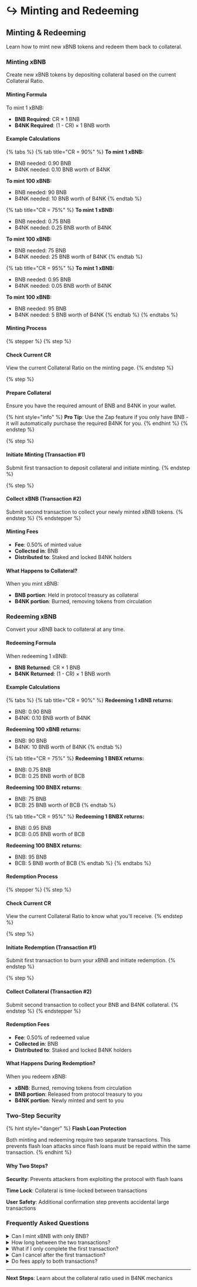 # ↪️ Minting and Redeeming

## Minting & Redeeming

Learn how to mint new xBNB tokens and redeem them back to collateral.

### Minting xBNB

Create new xBNB tokens by depositing collateral based on the current Collateral Ratio.

#### Minting Formula

To mint 1 xBNB:

* **BNB Required**: CR × 1 BNB
* **B4NK Required**: (1 - CR) × 1 BNB worth

#### Example Calculations

{% tabs %}
{% tab title="CR = 90%" %}
**To mint 1 xBNB:**

* BNB needed: 0.90 BNB
* B4NK needed: 0.10 BNB worth of B4NK

**To mint 100 xBNB:**

* BNB needed: 90 BNB
* B4NK needed: 10 BNB worth of B4NK
{% endtab %}

{% tab title="CR = 75%" %}
**To mint 1 xBNB:**

* BNB needed: 0.75 BNB
* B4NK needed: 0.25 BNB worth of B4NK

**To mint 100 xBNB:**

* BNB needed: 75 BNB
* B4NK needed: 25 BNB worth of B4NK
{% endtab %}

{% tab title="CR = 95%" %}
**To mint 1 xBNB:**

* BNB needed: 0.95 BNB
* B4NK needed: 0.05 BNB worth of B4NK

**To mint 100 xBNB:**

* BNB needed: 95 BNB
* B4NK needed: 5 BNB worth of B4NK
{% endtab %}
{% endtabs %}

#### Minting Process

{% stepper %}
{% step %}
#### Check Current CR

View the current Collateral Ratio on the minting page.
{% endstep %}

{% step %}
#### Prepare Collateral

Ensure you have the required amount of BNB and B4NK in your wallet.

{% hint style="info" %}
**Pro Tip**: Use the Zap feature if you only have BNB - it will automatically purchase the required B4NK for you.
{% endhint %}
{% endstep %}

{% step %}
#### Initiate Minting (Transaction #1)

Submit first transaction to deposit collateral and initiate minting.
{% endstep %}

{% step %}
#### Collect xBNB (Transaction #2)

Submit second transaction to collect your newly minted xBNB tokens.
{% endstep %}
{% endstepper %}

#### Minting Fees

* **Fee**: 0.50% of minted value
* **Collected in**: BNB
* **Distributed to**: Staked and locked B4NK holders

#### What Happens to Collateral?

When you mint xBNB:

* **BNB portion**: Held in protocol treasury as collateral
* **B4NK portion**: Burned, removing tokens from circulation

### Redeeming xBNB

Convert your xBNB back to collateral at any time.

#### Redeeming Formula

When redeeming 1 xBNB:

* **BNB Returned**: CR × 1 BNB
* **B4NK Returned**: (1 - CR) × 1 BNB worth

#### Example Calculations

{% tabs %}
{% tab title="CR = 90%" %}
**Redeeming 1 xBNB returns:**

* BNB: 0.90 BNB
* B4NK: 0.10 BNB worth of B4NK

**Redeeming 100 xBNB returns:**

* BNB: 90 BNB
* B4NK: 10 BNB worth of B4NK
{% endtab %}

{% tab title="CR = 75%" %}
**Redeeming 1 BNBX returns:**

* BNB: 0.75 BNB
* BCB: 0.25 BNB worth of BCB

**Redeeming 100 BNBX returns:**

* BNB: 75 BNB
* BCB: 25 BNB worth of BCB
{% endtab %}

{% tab title="CR = 95%" %}
**Redeeming 1 BNBX returns:**

* BNB: 0.95 BNB
* BCB: 0.05 BNB worth of BCB

**Redeeming 100 BNBX returns:**

* BNB: 95 BNB
* BCB: 5 BNB worth of BCB
{% endtab %}
{% endtabs %}

#### Redemption Process

{% stepper %}
{% step %}
#### Check Current CR

View the current Collateral Ratio to know what you'll receive.
{% endstep %}

{% step %}
#### Initiate Redemption (Transaction #1)

Submit first transaction to burn your xBNB and initiate redemption.
{% endstep %}

{% step %}
#### Collect Collateral (Transaction #2)

Submit second transaction to collect your BNB and B4NK collateral.
{% endstep %}
{% endstepper %}

#### Redemption Fees

* **Fee**: 0.50% of redeemed value
* **Collected in**: BNB
* **Distributed to**: Staked and locked B4NK holders

#### What Happens During Redemption?

When you redeem xBNB:

* **xBNB**: Burned, removing tokens from circulation
* **BNB portion**: Released from protocol treasury to you
* **B4NK portion**: Newly minted and sent to you

### Two-Step Security

{% hint style="danger" %}
**Flash Loan Protection**

Both minting and redeeming require two separate transactions. This prevents flash loan attacks since flash loans must be repaid within the same transaction.
{% endhint %}

#### Why Two Steps?

**Security**: Prevents attackers from exploiting the protocol with flash loans

**Time Lock**: Collateral is time-locked between transactions

**User Safety**: Additional confirmation step prevents accidental large transactions

### Frequently Asked Questions

<details>

<summary>Can I mint xBNB with only BNB?</summary>

Yes! Use the Zap feature on the minting page. The protocol will automatically purchase the required B4NK amount from the market using part of your BNB.

</details>

<details>

<summary>How long between the two transactions?</summary>

You can complete the second transaction immediately after the first confirms. There's no required waiting period, but you must complete both transactions.

</details>

<details>

<summary>What if I only complete the first transaction?</summary>

Your collateral will be held in the contract. You can complete the second transaction at any time to collect your minted xBNB or redeemed collateral.

</details>

<details>

<summary>Can I cancel after the first transaction?</summary>

No, once you've completed the first transaction, you must complete the second to receive your tokens. This is a security feature.

</details>

<details>

<summary>Do fees apply to both transactions?</summary>

The 0.50% protocol fee is applied during the first transaction. The second transaction only costs gas fees.

</details>

***

**Next Steps**: Learn about the collateral ratio used in B4NK mechanics

